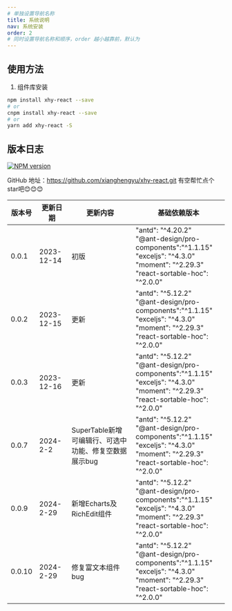 ```yaml
---
# 单独设置导航名称
title: 系统说明
nav: 系统安装
order: 2
# 同时设置导航名称和顺序，order 越小越靠前，默认为
---
```


## 使用方法

1.  组件库安装

```bash
npm install xhy-react --save
# or
cnpm install xhy-react --save
# or
yarn add xhy-react -S
```

## 版本日志

[![NPM version](https://img.shields.io/npm/v/xhy-react.svg?style=flat)](https://npmjs.org/package/xhy-react)

GitHub 地址：https://github.com/xianghengyu/xhy-react.git  有空帮忙点个star吧😊😊😊

| 版本号 | 更新日期   | 更新内容 | 基础依赖版本                                                                                                                                      |
| ------ | ---------- | -------- | ------------------------------------------------------------------------------------------------------------------------------------------------- |
| 0.0.1  | 2023-12-14 | 初版     | "antd": "^4.20.2"<br> "@ant-design/pro-components":"^1.1.15" <br> "exceljs": "^4.3.0" <br> "moment": "^2.29.3"<br> "react-sortable-hoc": "^2.0.0" |
| 0.0.2  | 2023-12-15 | 更新     | "antd": "^5.12.2"<br> "@ant-design/pro-components":"^1.1.15" <br> "exceljs": "^4.3.0" <br> "moment": "^2.29.3"<br> "react-sortable-hoc": "^2.0.0" |
| 0.0.3  | 2023-12-16 | 更新     | "antd": "^5.12.2"<br> "@ant-design/pro-components":"^1.1.15" <br> "exceljs": "^4.3.0" <br> "moment": "^2.29.3"<br> "react-sortable-hoc": "^2.0.0" |
| 0.0.7  | 2024-2-2 | SuperTable新增可编辑行、可选中功能、修复空数据展示bug     | "antd": "^5.12.2"<br> "@ant-design/pro-components":"^1.1.15" <br> "exceljs": "^4.3.0" <br> "moment": "^2.29.3"<br> "react-sortable-hoc": "^2.0.0" |
| 0.0.9  | 2024-2-29 | 新增Echarts及RichEdit组件     | "antd": "^5.12.2"<br> "@ant-design/pro-components":"^1.1.15" <br> "exceljs": "^4.3.0" <br> "moment": "^2.29.3"<br> "react-sortable-hoc": "^2.0.0" |
| 0.0.10  | 2024-2-29 | 修复富文本组件bug     | "antd": "^5.12.2"<br> "@ant-design/pro-components":"^1.1.15" <br> "exceljs": "^4.3.0" <br> "moment": "^2.29.3"<br> "react-sortable-hoc": "^2.0.0" |
